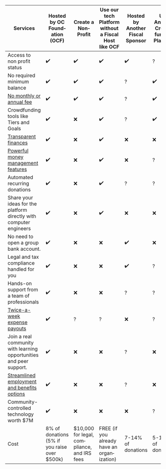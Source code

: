 | Services                                                                                                         | Hosted by OC Found&shy;ation (OCF)           | Create a Non&shy;Profit                          | Use our tech Platform without a Fiscal Host like OCF | Hosted by Another Fiscal Sponsor | Use Another Crowd&shy;funding Platform |
| ---------------------------------------------------------------------------------------------------------------- | -------------------------------------------- | ------------------------------------------------ | ---------------------------------------------------- | -------------------------------- | -------------------------------------- |
| Access to non profit status                                                                                      | ✔️                                           | ✔️                                               | ✔️                                                   | ✔️                               | ?                                      |
| No required minimum balance                                                                                      | ✔️                                           | ✔️                                               | ✔️                                                   | ?                                | ✔️                                     |
| [No monthly or annual fee](https://docs.opencollective.foundation/how-it-works/fees)                             | ✔️                                           | ✔️                                               | ✔️                                                   | ?                                | ✔️                                     |
| Crowdfunding tools like Tiers and Goals                                                                          | ✔️                                           | ❌                                               | ✔️                                                   | ?                                | ✔️                                     |
| [Transparent finances](https://docs.opencollective.com/help/collectives/budget)                                  | ✔️                                           | ❌                                               | ✔️                                                   | ❌                               | ❌                                     |
| [Powerful money management features](https://docs.opencollective.com/help/product/product)                       | ✔️                                           | ❌                                               | ✔️                                                   | ❌                               | ?                                      |
| Automated recurring donations                                                                                    | ✔️                                           | ❌                                               | ✔️                                                   | ?                                | ?                                      |
| Share your ideas for the platform directly with computer engineers                                               | ✔️                                           | ❌                                               | ✔️                                                   | ❌                               | ❌                                     |
| No need to open a group bank account.                                                                            | ✔️                                           | ❌                                               | ❌                                                   | ✔️                               | ❌                                     |
| Legal and tax compliance handled for you                                                                         | ✔️                                           | ❌                                               | ❌                                                   | ✔️                               | ?                                      |
| Hands-on support from a team of professionals                                                                    | ✔️                                           | ❌                                               | ❌                                                   | ?                                | ?                                      |
| [Twice-a-week expense payouts](https://docs.opencollective.foundation/faq/basic-faq#when-are-payments-processed) | ✔️                                           | ?                                                | ?                                                    | ❌                               | ?                                      |
| Join a real community with learning opportunities and peer support.                                              | ✔️                                           | ❌                                               | ❌                                                   | ?                                | ❌                                     |
| [Streamlined employment and benefits options](https://docs.opencollective.foundation/what-we-offer/employment)   | ✔️                                           | ❌                                               | ❌                                                   | ?                                | ❌                                     |
| Community-controlled technology worth $7M                                                                        | ✔️                                           | ❌                                               | ❌                                                   | ❌                               | ?                                      |
| Cost                                                                                                             | 8% of donations (5% if you raise over $500k) | $10,000 for legal, com&shy;pliance, and IRS fees | FREE (if you already have an organ&shy;ization)      | 7-14% of donations               | 5-15% of donations                     |
